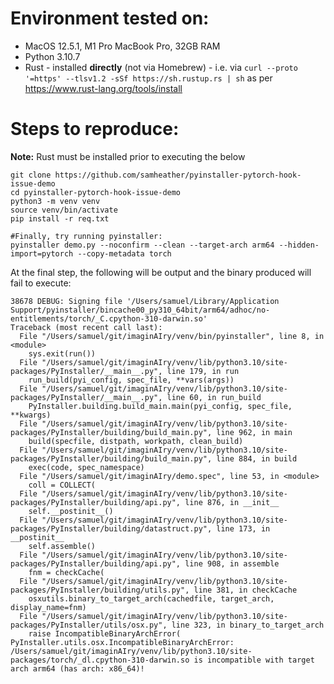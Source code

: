 # Environment tested on:
 * MacOS 12.5.1, M1 Pro MacBook Pro, 32GB RAM
 * Python 3.10.7
 * Rust - installed **directly** (not via Homebrew) - i.e. via `curl --proto '=https' --tlsv1.2 -sSf https://sh.rustup.rs | sh` as per https://www.rust-lang.org/tools/install

# Steps to reproduce:

**Note:** Rust must be installed prior to executing the below

```
git clone https://github.com/samheather/pyinstaller-pytorch-hook-issue-demo
cd pyinstaller-pytorch-hook-issue-demo
python3 -m venv venv
source venv/bin/activate
pip install -r req.txt

#Finally, try running pyinstaller:
pyinstaller demo.py --noconfirm --clean --target-arch arm64 --hidden-import=pytorch --copy-metadata torch
```

At the final step, the following will be output and the binary produced will fail to execute:
```
38678 DEBUG: Signing file '/Users/samuel/Library/Application Support/pyinstaller/bincache00_py310_64bit/arm64/adhoc/no-entitlements/torch/_C.cpython-310-darwin.so'
Traceback (most recent call last):
  File "/Users/samuel/git/imaginAIry/venv/bin/pyinstaller", line 8, in <module>
    sys.exit(run())
  File "/Users/samuel/git/imaginAIry/venv/lib/python3.10/site-packages/PyInstaller/__main__.py", line 179, in run
    run_build(pyi_config, spec_file, **vars(args))
  File "/Users/samuel/git/imaginAIry/venv/lib/python3.10/site-packages/PyInstaller/__main__.py", line 60, in run_build
    PyInstaller.building.build_main.main(pyi_config, spec_file, **kwargs)
  File "/Users/samuel/git/imaginAIry/venv/lib/python3.10/site-packages/PyInstaller/building/build_main.py", line 962, in main
    build(specfile, distpath, workpath, clean_build)
  File "/Users/samuel/git/imaginAIry/venv/lib/python3.10/site-packages/PyInstaller/building/build_main.py", line 884, in build
    exec(code, spec_namespace)
  File "/Users/samuel/git/imaginAIry/demo.spec", line 53, in <module>
    coll = COLLECT(
  File "/Users/samuel/git/imaginAIry/venv/lib/python3.10/site-packages/PyInstaller/building/api.py", line 876, in __init__
    self.__postinit__()
  File "/Users/samuel/git/imaginAIry/venv/lib/python3.10/site-packages/PyInstaller/building/datastruct.py", line 173, in __postinit__
    self.assemble()
  File "/Users/samuel/git/imaginAIry/venv/lib/python3.10/site-packages/PyInstaller/building/api.py", line 908, in assemble
    fnm = checkCache(
  File "/Users/samuel/git/imaginAIry/venv/lib/python3.10/site-packages/PyInstaller/building/utils.py", line 381, in checkCache
    osxutils.binary_to_target_arch(cachedfile, target_arch, display_name=fnm)
  File "/Users/samuel/git/imaginAIry/venv/lib/python3.10/site-packages/PyInstaller/utils/osx.py", line 323, in binary_to_target_arch
    raise IncompatibleBinaryArchError(
PyInstaller.utils.osx.IncompatibleBinaryArchError: /Users/samuel/git/imaginAIry/venv/lib/python3.10/site-packages/torch/_dl.cpython-310-darwin.so is incompatible with target arch arm64 (has arch: x86_64)!
```
